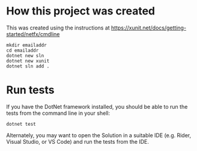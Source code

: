 # How this project was created

This was created using the instructions at https://xunit.net/docs/getting-started/netfx/cmdline

```
mkdir emailaddr 
cd emailaddr
dotnet new sln
dotnet new xunit
dotnet sln add .
```

# Run tests

If you have the DotNet framework installed, you should be able to run the tests from the command line in your shell:

```
dotnet test
```

Alternately, you may want to open the Solution in a suitable IDE (e.g. Rider, Visual Studio, or VS Code) and run the tests from the IDE.

